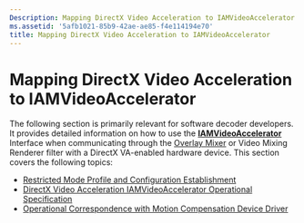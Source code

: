 ```yaml
---
Description: Mapping DirectX Video Acceleration to IAMVideoAccelerator
ms.assetid: '5afb1021-85b9-42ae-ae85-f4e114194e70'
title: Mapping DirectX Video Acceleration to IAMVideoAccelerator
---
```


# Mapping DirectX Video Acceleration to IAMVideoAccelerator

The following section is primarily relevant for software decoder developers. It provides detailed information on how to use the [**IAMVideoAccelerator**](iamvideoaccelerator.md) Interface when communicating through the [Overlay Mixer](overlay-mixer-filter.md) or Video Mixing Renderer filter with a DirectX VA-enabled hardware device. This section covers the following topics:

-   [Restricted Mode Profile and Configuration Establishment](restricted-mode-profile-and-configuration-establishment.md)
-   [DirectX Video Acceleration IAMVideoAccelerator Operational Specification](directx-video-acceleration-iamvideoaccelerator-operational-specification.md)
-   [Operational Correspondence with Motion Compensation Device Driver](operational-correspondence-with-motion-compensation-device-driver.md)

 

 



